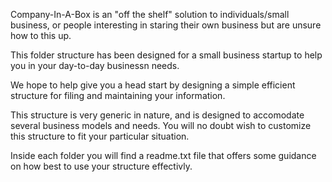 Company-In-A-Box is an "off the shelf" solution to individuals/small business, or people interesting in staring their own business but are unsure how to this up.

This folder structure has been designed for a small business startup to help you in your day-to-day businessn needs.

We hope to help give you a head start by designing a simple efficient structure for filing and maintaining your information.

This structure is very generic in nature, and is designed to accomodate several business models and needs. You will no doubt wish to customize this structure to fit your particular situation.

Inside each folder you will find a readme.txt file that offers some guidance on how best to use your structure effectivly.